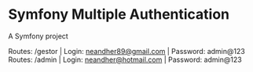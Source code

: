 Symfony Multiple Authentication
==

A Symfony project

Routes: /gestor | Login: neandher89@gmail.com | Password: admin@123
Routes: /admin | Login: neandher@hotmail.com | Password: admin@123
